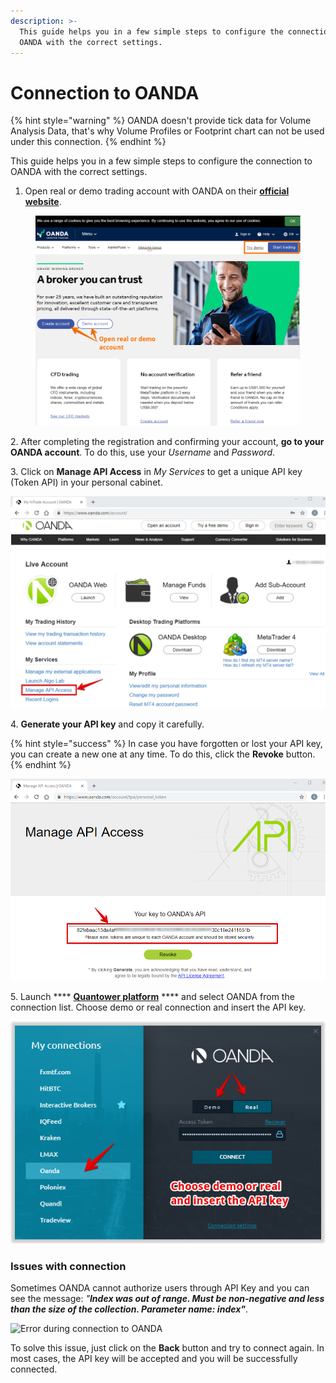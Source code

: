 ```yaml
---
description: >-
  This guide helps you in a few simple steps to configure the connection to
  OANDA with the correct settings.
---
```


# Connection to OANDA

{% hint style="warning" %}
OANDA doesn't provide tick data for Volume Analysis Data, that's why Volume Profiles or Footprint chart can not be used under this connection.
{% endhint %}

This guide helps you in a few simple steps to configure the connection to OANDA with the correct settings.

1. Open real or demo trading account with OANDA on their [**official website**](https://www.oanda.com/).

<figure><img src="../.gitbook/assets/image (4) (1).png" alt=""><figcaption></figcaption></figure>

&#x20;   2\. After completing the registration and confirming your account, **go to your OANDA account**. To do this, use your _Username_ and _Password_.

&#x20;   3\. Click on **Manage API Access** in _My Services_ to get a unique API key (Token API) in your personal cabinet.

![Get your personal API key](../.gitbook/assets/get-api-key.png)

&#x20;   4\. **Generate your API key** and copy it carefully.&#x20;

{% hint style="success" %}
In case you have forgotten or lost your API key, you can create a new one at any time. To do this, click the **Revoke** button.
{% endhint %}

![Generate and copy your API key](../.gitbook/assets/copy-api-key.png)

&#x20;   5\. Launch **** [**Quantower platform**](https://www.quantower.com/) **** and select OANDA from the connection list. Choose demo or real connection and insert the API key.

![Connect to OANDA using your API key](../.gitbook/assets/connection-to-oanda-via-quantower.png)

### Issues with connection

Sometimes OANDA cannot authorize users through API Key and you can see the message: _"**Index was out of range. Must be non-negative and less than the size of the collection. Parameter name: index"**_.&#x20;

![Error during connection to OANDA](../.gitbook/assets/screenshot\_16.png)

To solve this issue, just click on the **Back** button and try to connect again. In most cases, the API key will be accepted and you will be successfully connected.
